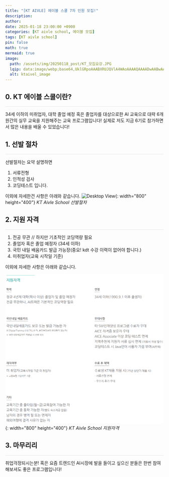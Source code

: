 ```yaml
---
title: "[KT AIVLE] 에이블 스쿨 7차 인원 모집!"
description: 
author:
date: 2025-01-18 23:00:00 +0900
categories: [KT aivle school, 에이블 모집]
tags: [KT aivle school]
pin: false
math: true
mermaid: true
image:
  path: /assets/img/20250118_post/KT_모집요강.JPG
  lqip: data:image/webp;base64,UklGRpoAAABXRUJQVlA4WAoAAAAQAAAADwAABwAAQUxQSDIAAAARL0AmbZurmr57yyIiqE8oiG0bejIYEQTgqiDA9vqnsUSI6H+oAERp2HZ65qP/VIAWAFZQOCBCAAAA8AEAnQEqEAAIAAVAfCWkAALp8sF8rgRgAP7o9FDvMCkMde9PK7euH5M1m6VWoDXf2FkP3BqV0ZYbO6NA/VFIAAAA
  alt: ktaivel_image
---
```


## **0. KT 에이블 스쿨이란?**
<hr style="height: 0.5px; background-color: rgba(0, 0, 0, .1); border: none;" />
34세 이하의 미취업자, 대학 졸업 예정 혹은 졸업자를 대상으로한 AI 교육으로
대략 6개원간의 실무 교육을 지원해주는 교육 프로그램입니다!
실제로 저도 지금 6기로 참가하면서 많은 내용을 배울 수 있었습니다!


## **1. 선발 절차**
<hr style="height: 0.5px; background-color: rgba(0, 0, 0, .1); border: none;" />

선발절차는 요약 설명하면 
1. 서류전형 
2. 인적성 검사 
3. 코딩테스트 입니다. 

이외에 자세한건 사항은 아래와 같습니다.
![Desktop View](/assets/img/20240912_post/image.PNG){: width="800" height="400"}
_KT Aivle School 선발절차_


## **2. 지원 자격**
<hr style="height: 0.5px; background-color: rgba(0, 0, 0, .1); border: none;" />

1. 전공 무관 // 하지만 기초적인 코딩역량 필요
2. 졸업자 혹은 졸업 예정자 (34세 이하)
3. 국민 내일 배움카드 발급 가능장(중요! kdt 수강 이력이 없어야 합니다.)
3. 미취업자(교육 시작일 기준)

이외에 자세한 사항은 아래와 같습니다.

![Desktop View](/assets/img/20240912_post/지원자격.PNG){: width="800" height="400"}
_KT Aivle School 지원자격_


## **3. 마무리리**
<hr style="height: 0.5px; background-color: rgba(0, 0, 0, .1); border: none;" />

취업걱정되시는분! 혹은 요즘 트렌드인 AI시장에 발을 들이고 싶으신 분들은 한번 참여해보셔도 좋은 프로그램입니다!